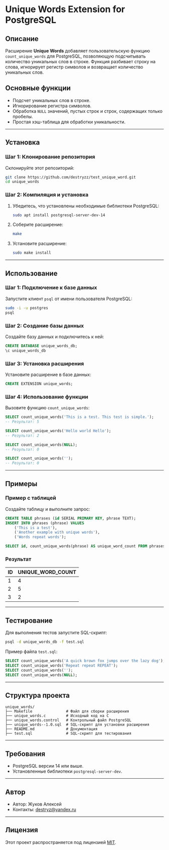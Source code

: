 # **Unique Words Extension for PostgreSQL**

## **Описание**

Расширение **Unique Words** добавляет пользовательскую функцию `count_unique_words` для PostgreSQL, позволяющую подсчитывать количество уникальных слов в строке. Функция разбивает строку на слова, игнорирует регистр символов и возвращает количество уникальных слов.

## **Основные функции**

- Подсчет уникальных слов в строке.
- Игнорирование регистра символов.
- Обработка `NULL` значений, пустых строк и строк, содержащих только пробелы.
- Простая хэш-таблица для обработки уникальности.

---

## **Установка**

### **Шаг 1: Клонирование репозитория**
Склонируйте этот репозиторий:
```bash
git clone https://github.com/destryzz/test_unique_word.git
cd unique_words
```

### **Шаг 2: Компиляция и установка**

1. Убедитесь, что установлены необходимые библиотеки PostgreSQL:
   ```bash
   sudo apt install postgresql-server-dev-14
   ```

2. Соберите расширение:
   ```bash
   make
   ```

3. Установите расширение:
   ```bash
   sudo make install
   ```

---

## **Использование**

### **Шаг 1: Подключение к базе данных**
Запустите клиент `psql` от имени пользователя PostgreSQL:
```bash
sudo -i -u postgres
psql
```

### **Шаг 2: Создание базы данных**
Создайте базу данных и подключитесь к ней:
```sql
CREATE DATABASE unique_words_db;
\c unique_words_db
```

### **Шаг 3: Установка расширения**
Установите расширение в базе данных:
```sql
CREATE EXTENSION unique_words;
```

### **Шаг 4: Использование функции**
Вызовите функцию `count_unique_words`:
```sql
SELECT count_unique_words('This is a test. This test is simple.');
-- Результат: 5

SELECT count_unique_words('Hello world Hello');
-- Результат: 2

SELECT count_unique_words(NULL);
-- Результат: 0

SELECT count_unique_words('');
-- Результат: 0
```

---

## **Примеры**

### **Пример с таблицей**
Создайте таблицу и выполните запрос:
```sql
CREATE TABLE phrases (id SERIAL PRIMARY KEY, phrase TEXT);
INSERT INTO phrases (phrase) VALUES
    ('This is a test'),
    ('Another example with unique words'),
    ('Words repeat words');

SELECT id, count_unique_words(phrase) AS unique_word_count FROM phrases;
```

### **Результат**
| ID | UNIQUE_WORD_COUNT |
|----|-------------------|
|  1 | 4                 |
|  2 | 5                 |
|  3 | 2                 |

---

## **Тестирование**

Для выполнения тестов запустите SQL-скрипт:
```bash
psql -d unique_words_db -f test.sql
```

Пример файла `test.sql`:
```sql
SELECT count_unique_words('A quick brown fox jumps over the lazy dog');
SELECT count_unique_words('Repeat repeat REPEAT');
SELECT count_unique_words('');
SELECT count_unique_words(NULL);
```

---

## **Структура проекта**

```plaintext
unique_words/
├── Makefile               # Файл для сборки расширения
├── unique_words.c         # Исходный код на C
├── unique_words.control   # Контрольный файл PostgreSQL
├── unique_words--1.0.sql  # SQL-скрипт для установки расширения
├── README.md              # Документация
├── test.sql               # SQL-скрипт для тестирования
```

---

## **Требования**

- PostgreSQL версии 14 или выше.
- Установленные библиотеки `postgresql-server-dev`.

---

## **Автор**

- Автор: Жуков Алексей
- Контакты: destryz@yandex.ru

---

## **Лицензия**

Этот проект распространяется под лицензией [MIT](LICENSE).